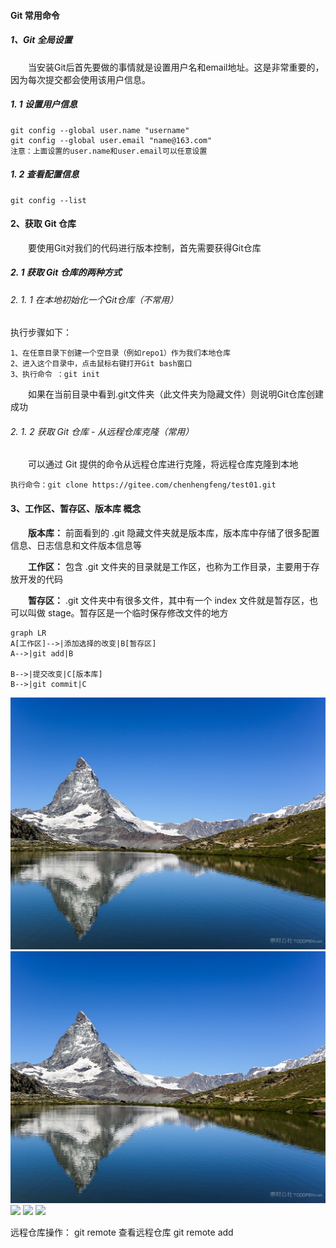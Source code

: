#### Git 常用命令
##### 1、Git 全局设置

&emsp;&emsp;当安装Git后首先要做的事情就是设置用户名和email地址。这是非常重要的，因为每次提交都会使用该用户信息。



##### 1. 1	设置用户信息
```
git config --global user.name "username"
git config --global user.email "name@163.com"
注意：上面设置的user.name和user.email可以任意设置
```
	
##### 1. 2	查看配置信息
```
git config --list
```

#### 2、获取 Git 仓库

&emsp;&emsp;要使用Git对我们的代码进行版本控制，首先需要获得Git仓库

##### 2. 1	获取 Git 仓库的两种方式
###### 2. 1. 1	在本地初始化一个Git仓库（不常用）
执行步骤如下：

```
1、在任意目录下创建一个空目录（例如repo1）作为我们本地仓库
2、进入这个目录中，点击鼠标右键打开Git bash窗口
3、执行命令 ：git init
```

    
&emsp;&emsp;如果在当前目录中看到.git文件夹（此文件夹为隐藏文件）则说明Git仓库创建成功
 

###### 2. 1. 2	获取 Git 仓库 - 从远程仓库克隆（常用）
&emsp;&emsp;可以通过 Git 提供的命令从远程仓库进行克隆，将远程仓库克隆到本地

    执行命令：git clone https://gitee.com/chenhengfeng/test01.git

#### 3、工作区、暂存区、版本库 概念

&emsp;&emsp;**版本库：** 前面看到的 .git 隐藏文件夹就是版本库，版本库中存储了很多配置信息、日志信息和文件版本信息等

&emsp;&emsp;**工作区：** 包含 .git 文件夹的目录就是工作区，也称为工作目录，主要用于存放开发的代码

&emsp;&emsp;**暂存区：** .git 文件夹中有很多文件，其中有一个 index 文件就是暂存区，也可以叫做 stage。暂存区是一个临时保存修改文件的地方


```
graph LR
A[工作区]-->|添加选择的改变|B[暂存区]
A-->|git add|B

B-->|提交改变|C[版本库]
B-->|git commit|C

```

<img src="https://raw.githubusercontent.com/chenHengFeng0/picture/main/img/tooopen_sy_14410241242717.jpg">



<img src="https://raw.githubusercontent.com/chenHengFeng0/picture/main/img/tooopen_sy_14410241242717.jpg">



<img src="http://note.youdao.com/noteshare?id=f34ef5295d63e9a1676978ce1f79842a&sub=B6491A741BC84C97B34CBEC7F53481E4">

<img src="https://note.youdao.com/yws/api/personal/file/8D775764C6A4433C90A856801003DEC4?method=download&shareKey=a1b9422382aa8bd906bf8039acd5d142">


<img src="http://note.youdao.com/noteshare?id=9ffd3aa11593e874ed5517d9db4b0c03&sub=9AF133A3B7B04CBD9E4B7708431E3158">


远程仓库操作：
git remote  查看远程仓库
git remote add 